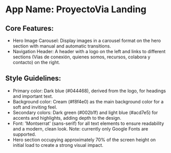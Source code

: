 # **App Name**: ProyectoVia Landing

## Core Features:

- Hero Image Carousel: Display images in a carousel format on the hero section with manual and automatic transitions.
- Navigation Header: A header with a logo on the left and links to different sections (Vías de conexión, quienes somos, recursos, colabora y contacto) on the right.

## Style Guidelines:

- Primary color: Dark blue (#044468), derived from the logo, for headings and important text.
- Background color: Cream (#f8f4e0) as the main background color for a soft and inviting feel.
- Secondary colors: Dark green (#002b1f) and light blue (#acd7e5) for accents and highlights, adding depth to the design.
- Font: 'Montserrat' (sans-serif) for all text elements to ensure readability and a modern, clean look. Note: currently only Google Fonts are supported.
- Hero section occupying approximately 70% of the screen height on initial load to create a strong visual impact.